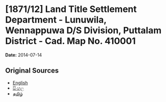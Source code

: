 # [1871/12] Land Title Settlement Department - Lunuwila,  Wennappuwa D/S Division, Puttalam District - Cad. Map No. 410001

**Date:** 2014-07-14

## Original Sources

- [English](https://documents.gov.lk/view/extra-gazettes/2014/7/1871-12_E.pdf)
- [සිංහල](https://documents.gov.lk/view/extra-gazettes/2014/7/1871-12_S.pdf)
- [தமிழ்](https://documents.gov.lk/view/extra-gazettes/2014/7/1871-12_T.pdf)
